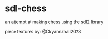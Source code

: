 # sdl-chess

an attempt at making chess using the sdl2 library

piece textures by: @Ckyannahall2023
